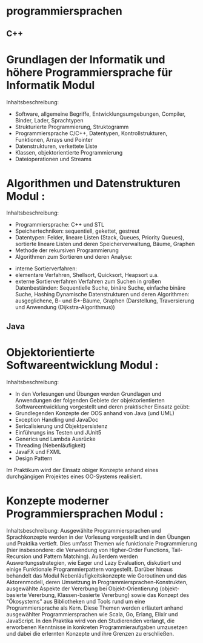 # programmiersprachen

## C++
# Grundlagen der Informatik und höhere Programmiersprache für Informatik Modul 
Inhaltsbeschreibung:
+ Software, allgemeine Begriffe, Entwicklungsumgebungen, Compiler, Binder, Lader, Sprachtypen
+ Strukturierte Programmierung, Struktogramm
+ Programmiersprache C/C++, Datentypen, Kontrollstrukturen, Funktionen, Arrays und Pointer
+ Datenstrukturen, verkettete Liste
+ Klassen, objektorientierte Programmierung
+ Dateioperationen und Streams

# Algorithmen und Datenstrukturen Modul : 
Inhaltsbeschreibung:
+ Programmiersprache: C++ und STL
+ Speichertechniken: sequentiell, gekettet, gestreut
+ Datentypen: Felder, lineare Listen (Stack, Queues, Priority Queues), sortierte lineare Listen und deren Speicherverwaltung, Bäume, Graphen
+ Methode der rekursiven Programmierung
+ Algorithmen zum Sortieren und deren Analyse:
 - interne Sortierverfahren:
 - elementare Verfahren, Shellsort, Quicksort, Heapsort u.a.
 - externe Sortierverfahren
Verfahren zum Suchen in großen Datenbeständen: Sequentielle Suche, binäre Suche, einfache binäre Suche, Hashing
Dynamische Datenstrukturen und deren Algorithmen: ausgeglichene, B- und B*-Bäume, Graphen (Darstellung, Traversierung und Anwendung (Dijkstra-Algorithmus))

## Java
# Objektorientierte Softwareentwicklung Modul : 
Inhaltsbeschreibung:
+ In den Vorlesungen und Übungen werden Grundlagen und Anwendungen der folgenden Gebiete der objektorientierten Softwareentwicklung vorgestellt und deren praktischer Einsatz geübt:
+ Grundlegenden Konzepte der OOS anhand von Java (und UML)
+ Exception Handling und JavaDoc
+ Sericalisierung und Objektpersistenz
+ Einführungs ins Testen und JUnit5
+ Generics und Lambda Ausrücke
+ Threading (Nebenläufigkeit)
+ JavaFX und FXML
+ Design Pattern

Im Praktikum wird der Einsatz obiger Konzepte anhand eines durchgängigen Projektes eines OO-Systems realisiert.

# Konzepte moderner Programmiersprachen Modul :

Inhaltsbeschreibung:
Ausgewählte Programmiersprachen und Sprachkonzepte werden in der Vorlesung vorgestellt und in den Übungen und Praktika vertieft.
Dies umfasst Themen wie funktionale Programmierung (hier insbesondere: die Verwendung von Higher-Order Functions, Tail-Recursion und Pattern Matching). Außerdem werden Auswertungsstrategien, wie Eager und Lazy Evaluation, diskutiert und einige Funktionale Programmierpattern vorgestellt. Darüber hinaus behandelt das Modul Nebenläufigkeitskonzepte wie Goroutinen und das Aktorenmodell, deren Umsetzung in Programmiersprachen-Konstrukten, ausgewählte Aspekte der Vererbung bei Objekt-Orientierung (objekt-basierte Vererbung, Klassen-basierte Vererbung) sowie das Konzept des "Ökosystems" aus Bibliotheken und Tools rund um eine Programmiersprache als Kern.
Diese Themen werden erläutert anhand ausgewählter Programmiersprachen wie Scala, Go, Erlang, Elixir und JavaScript.
In den Praktika wird von den Studierenden verlangt, die erworbenen Kenntnisse in konkreten Programmieraufgaben umzusetzen und dabei die erlernten Konzepte und ihre Grenzen zu erschließen.
